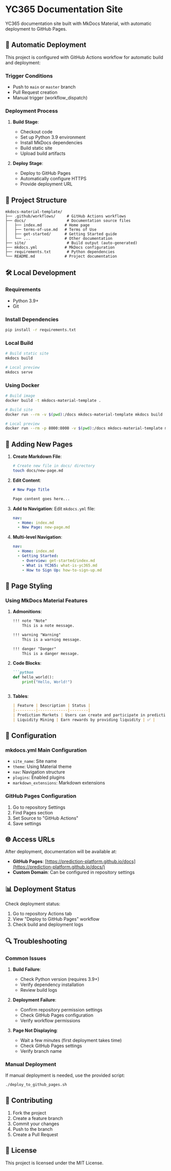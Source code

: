 # YC365 Documentation Site

YC365 documentation site built with MkDocs Material, with automatic deployment to GitHub Pages.

## 🚀 Automatic Deployment

This project is configured with GitHub Actions workflow for automatic build and deployment:

### Trigger Conditions
- Push to `main` or `master` branch
- Pull Request creation
- Manual trigger (workflow_dispatch)

### Deployment Process
1. **Build Stage**:
   - Checkout code
   - Set up Python 3.9 environment
   - Install MkDocs dependencies
   - Build static site
   - Upload build artifacts

2. **Deploy Stage**:
   - Deploy to GitHub Pages
   - Automatically configure HTTPS
   - Provide deployment URL

## 📁 Project Structure

```
mkdocs-material-template/
├── .github/workflows/     # GitHub Actions workflows
├── docs/                  # Documentation source files
│   ├── index.md          # Home page
│   ├── terms-of-use.md   # Terms of Use
│   ├── get-started/      # Getting Started guide
│   └── ...               # Other documentation
├── site/                  # Build output (auto-generated)
├── mkdocs.yml            # MkDocs configuration
├── requirements.txt       # Python dependencies
└── README.md             # Project documentation
```

## 🛠️ Local Development

### Requirements
- Python 3.9+
- Git

### Install Dependencies
```bash
pip install -r requirements.txt
```

### Local Build
```bash
# Build static site
mkdocs build

# Local preview
mkdocs serve
```

### Using Docker
```bash
# Build image
docker build -t mkdocs-material-template .

# Build site
docker run --rm -v $(pwd):/docs mkdocs-material-template mkdocs build

# Local preview
docker run --rm -p 8000:8000 -v $(pwd):/docs mkdocs-material-template mkdocs serve -a 0.0.0.0:8000
```

## 📝 Adding New Pages

1. **Create Markdown File**:
   ```bash
   # Create new file in docs/ directory
   touch docs/new-page.md
   ```

2. **Edit Content**:
   ```markdown
   # New Page Title
   
   Page content goes here...
   ```

3. **Add to Navigation**:
   Edit `mkdocs.yml` file:
   ```yaml
   nav:
     - Home: index.md
     - New Page: new-page.md
   ```

4. **Multi-level Navigation**:
   ```yaml
   nav:
     - Home: index.md
     - Getting Started:
       - Overview: get-started/index.md
       - What is YC365: what-is-yc365.md
       - How to Sign Up: how-to-sign-up.md
   ```

## 🎨 Page Styling

### Using MkDocs Material Features

1. **Admonitions**:
   ```markdown
   !!! note "Note"
       This is a note message.

   !!! warning "Warning"
       This is a warning message.

   !!! danger "Danger"
       This is a danger message.
   ```

2. **Code Blocks**:
   ```markdown
   ```python
   def hello_world():
       print("Hello, World!")
   ```
   ```

3. **Tables**:
   ```markdown
   | Feature | Description | Status |
   |---------|-------------|--------|
   | Prediction Markets | Users can create and participate in predictions | ✅ |
   | Liquidity Mining | Earn rewards by providing liquidity | ✅ |
   ```

## 🔧 Configuration

### mkdocs.yml Main Configuration
- `site_name`: Site name
- `theme`: Using Material theme
- `nav`: Navigation structure
- `plugins`: Enabled plugins
- `markdown_extensions`: Markdown extensions

### GitHub Pages Configuration
1. Go to repository Settings
2. Find Pages section
3. Set Source to "GitHub Actions"
4. Save settings

## 🌐 Access URLs

After deployment, documentation will be available at:
- **GitHub Pages**: [https://prediction-platform.github.io/docs](https://prediction-platform.github.io/docs/)
- **Custom Domain**: Can be configured in repository settings

## 📊 Deployment Status

Check deployment status:
1. Go to repository Actions tab
2. View "Deploy to GitHub Pages" workflow
3. Check build and deployment logs

## 🔍 Troubleshooting

### Common Issues

1. **Build Failure**:
   - Check Python version (requires 3.9+)
   - Verify dependency installation
   - Review build logs

2. **Deployment Failure**:
   - Confirm repository permission settings
   - Check GitHub Pages configuration
   - Verify workflow permissions

3. **Page Not Displaying**:
   - Wait a few minutes (first deployment takes time)
   - Check GitHub Pages settings
   - Verify branch name

### Manual Deployment

If manual deployment is needed, use the provided script:
```bash
./deploy_to_github_pages.sh
```

## 🤝 Contributing

1. Fork the project
2. Create a feature branch
3. Commit your changes
4. Push to the branch
5. Create a Pull Request

## 📄 License

This project is licensed under the MIT License.
